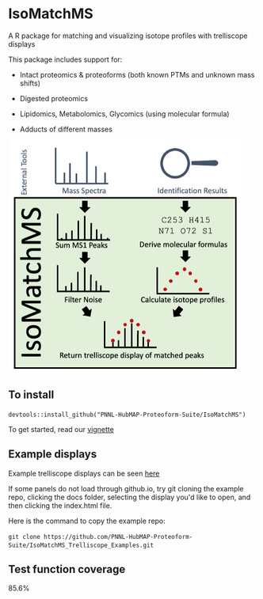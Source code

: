 # IsoMatchMS
A R package for matching and visualizing isotope profiles with trelliscope displays

This package includes support for: 

* Intact proteomics & proteoforms (both known PTMs and unknown mass shifts) 

* Digested proteomics 

* Lipidomics, Metabolomics, Glycomics (using molecular formula)

* Adducts of different masses 

<img src="./inst/references/Logo.png" height="470" width="470">

## To install 
`devtools::install_github("PNNL-HubMAP-Proteoform-Suite/IsoMatchMS")`

To get started, read our [vignette](https://pnnl-hubmap-proteoform-suite.github.io/IsoMatchMS/) 

## Example displays

Example trelliscope displays can be seen [here](https://pnnl-hubmap-proteoform-suite.github.io/IsoMatchMS_Trelliscope_Examples/)

If some panels do not load through github.io, try git cloning the example repo, clicking the docs folder, selecting the display you'd like to open, and then clicking the index.html file. 

Here is the command to copy the example repo: 

`git clone https://github.com/PNNL-HubMAP-Proteoform-Suite/IsoMatchMS_Trelliscope_Examples.git`

## Test function coverage

85.6%
